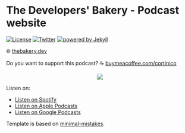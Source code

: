 # The Developers' Bakery - Podcast website

[![License](https://img.shields.io/badge/License-Apache%202.0-blue)](https://opensource.org/licenses/Apache-2.0) [![Twitter](https://img.shields.io/badge/Twitter-@cortinico-blue.svg?style=flat)](http://twitter.com/cortinico) [![powered by Jekyll](https://img.shields.io/badge/powered_by-Jekyll-red.svg)](https://jekyllrb.com/)

🌐 [thebakery.dev](https://thebakery.dev)

Do you want to support this podcast? ☕ [buymeacoffee.com/cortinico](https://buymeacoffee.com/cortinico)

<p align="center">
    <img src="https://i.imgur.com/k7HDp50.png">
</p>

Listen on:
* <i class="fab fa-spotify"></i> [Listen on Spotify](https://open.spotify.com/show/4jV6Yoz7D38sZJlYMzJm3k?si=AL3ske_0R_CKlEScMhYhug)
* <i class="fas fa-podcast"></i> [Listen on Apple Podcasts](https://podcasts.apple.com/us/podcast/the-developers-bakery/id1542849034)
* <i class="fab fa-google-play"></i> [Listen on Google Podcasts](https://podcasts.google.com/feed/aHR0cHM6Ly90aGViYWtlcnkuZGV2L3BvZGNhc3QueG1s)

Template is based on [minimal-mistakes](https://github.com/mmistakes/minimal-mistakes/).

